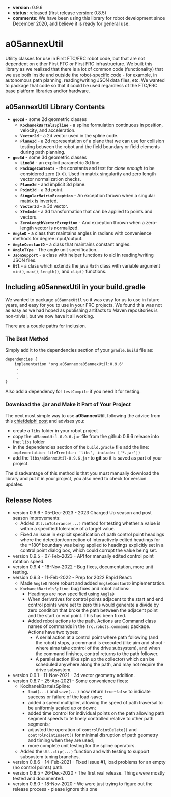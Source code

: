 * **version:** 0.9.6
* **status:** released (first release version: 0.8.5)
* **comments:** We have been using this library for robot development since December 2020, and
believe it is ready for general use.

# a05annexUtil
Utility classes for use in First FTC/FRC robot code, but that are not dependent on either
First FTC or First FRC infrastructure. We built this library as we realized that there 
is a lot of common code (functionality) that we use both inside and outside the
robot-specific code - for example, in autonomous path planning, reading/writing JSON
data files, etc. We wanted to package that code so that it could be
used regardless of the FTC/FRC base platform libraries and/or hardware.

## a05annexUtil Library Contents

* **`geo2d`** - some 2d geometric classes
  * **`KochanekBartelsSpline`** - a spline formulation continuous in position, velocity, and
    acceleration.
  * **`Vector2d`** - a 2d vector used in the spline code.
  * **`Plane2d`** - a 2d representation of a plane that we can use for collision testing between the robot
    and the field boundary or field elements during path planning.
* **`geo3d`** - some 3d geometric classes
  * **`Line3d`** - an explicit parametric 3d line.
  * **`PackageContents`** - the constants and test for *close enough* to be considered
    zero (`0.0`). Used in matrix singularity and zero length vector normalization
    checks.
  * **`Plane3d`** - and implicit 3d plane.
  * **`Point3d`** - a 3d point.
  * **`SingularMatrixException`** - An exception thrown when a singular matrix is inverted.
  * **`Vector3d`** - a 3d vector.
  * **`Xfm4x4d`** - a 3d transformation that can be applied to points and vectors.
  * **`ZeroLengthVectorException`** - And exception thrown when a zero-length vector is normalized.
* **`AngleD`** - a class that maintains angles in radians with convenience methods for degree input/output.
* **`AngleConstantD`** - a class that maintains constant angles.
* **`AngleTYpe`** - The angle unit specification..
* **`JsonSupport`** - a class with helper functions to aid in reading/writing JSON files.
* **`Utl`** - a class which extends the java `Math` class with variable argument `min()`, `max()`,
  `length()`, and `clip()` functions.

## Including a05annexUtil in your build.gradle

We wanted to package `a05annexUtil` so it was easy for us to use in future years, and
easy for you to use in your FRC projects. We found this was not as easy as we had
hoped as publishing artifacts to Maven repositories is non-trivial, but we now have
it all working.

There are a couple paths for inclusion.

### The Best Method

Simply add it to the dependencies section of your `gradle.build` file as:
```
dependencies {
    implementation 'org.a05annex:a05annexUtil:0.9.6'
     .
     .
     .
}
```

Also add a dependency for `testCompile` if you need it for testing.

### Download the .jar and Make it Part of Your Project

The next most simple way to use **a05annexUtil**, following the advice from this
[chiefdelphi post](https://www.chiefdelphi.com/t/adding-my-teams-library-as-a-vendor-library/339626)
and advises you:
* create a `libs` folder in your robot project
* copy the `a05annxUtil-0.9.6.jar` file from the github 0.9.6 release into that `libs` folder
* in the dependencies section of the `build.gradle` file add the line:  
  `implementation fileTree(dir: 'libs', include: ['*.jar'])`
* add the `libs/a05annxUtil-0.9.6.jar` to **git** so it is saved as part of your project.

The disadvantage of this method is that you must manually download the library and
put it in your project, you also need to check for version updates.

## Release Notes

* version 0.9.6 - 05-Dec-2023 - 2023 Charged Up season and post season improvements:
  * Added `Utl.inTolerance(...)` method for testing whether a value is within a specified tolerance
    of a target value.
  * Fixed an issue in explicit specification of path control point headings where the detection/correction of
    interactively edited headings for the &plusmn;180&deg; boundary was being applied to headings explicitly set
    in a control point dialog box, which could corrupt the value being set.
* version 0.9.5 - 07-Feb-2023 - API for manually edited control point rotation speed.
* version 0.9.4 - 18-Nov-2022 - Bug fixes, documentation, more unit testing.
* version 0.9.3 - 11-Feb-2022 - Prep for 2022 Rapid React:
  * Made <code>AngleD</code> more robust and added <code>AngleConstantD</code> implementation.
  * <code>KochanekBartelsSpline</code>: bug fixes and robot actions:
    * Headings are now specified using <code>AngleD</code>
    * When derivatives for control points adjacent to the start and end control points were
      set to zero this would generate a divide by zero condition that broke the path between
      the adjacent point and the start or end point. This has been fixed.
    * Added robot actions to the path. Actions are Command class names of commands in the
      <code>frc.robots.commands</code> package. Actions have two types:
      * A serial action at a control point where path following (and the robot) stops, a command is executed
        (like aim and shoot - where aims take control of the drive subsystem), and when the command
        finishes, control returns to the path follower.
      * A parallel action (like spin up the collector) which can be scheduled anywhere along the path, and may not
        require the drive subsystem.
* version 0.9.1 - 11-Nov-2021 - 3d vector geometry addition.
* version 0.8.7 - 25-Apr-2021 - Some convenience fixes:
  * KochanekBartelsSpline:
    * `load(...)` and `save(...)` now return `true`-`false` to indicate success or
      failure of the load-save;
    * added a speed multiplier, allowing the speed of path traversal to be uniformly scaled up or down;
    * added time control for individual points on the path allowing path segment speeds to te
      finely controlled relative to other path segments;
    * adjusted the operation of `controlPointDelete()` and `controlPointInsert()` for minimal disruption of
      path geometry and timing when they are used;
    * more complete unit testing for the spline operators.
  * Added the `Utl.clip(...)` function and with testing to support subsystem tuning branches.
* version 0.8.6 - 14-Feb-2021 - Fixed issue #1, load problems for an empty (no control points) path.
* version 0.8.5 - 26-Dec-2020 - The first real release. Things were mostly tested and documented.
* version 0.8.0 - 18-Nov-2020 - We were just trying to figure out the release process - please ignore this one

    

